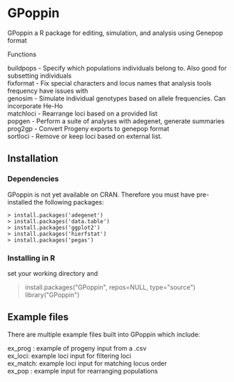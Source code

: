 # GPoppin
GPoppin a R package for editing, simulation, and analysis using Genepop format

Functions

buildpops - Specify which populations individuals belong to. Also good for subsetting individuals  
fixformat - Fix special characters and locus names that analysis tools frequency have issues with  
genosim - Simulate individual genotypes based on allele frequencies. Can incorporate He-Ho   
matchloci - Rearrange loci based on a provided list  
popgen - Perform a suite of analyses with adegenet, generate summaries  
prog2gp - Convert Progeny exports to genepop format  
sortloci - Remove or keep loci based on external list.  

## Installation

### Dependencies
GPoppin is not yet available on CRAN. Therefore you must have pre-installed the following packages:
    
    > install.packages('adegenet') 
    > install.packages('data.table')  
    > install.packages('ggplot2')  
    > install.packages('hierfstat')  
    > install.packages('pegas')  

### Installing in R
set your working directory and 

> install.packages("GPoppin", repos=NULL, type="source")   
> library("GPoppin")

## Example files 

There are multiple example files built into GPoppin which include:

ex_prog : example of progeny input from a .csv  
ex_loci: example loci input for filtering loci  
ex_match: example loci input for matching locus order  
ex_pop : example input for rearranging populations  
